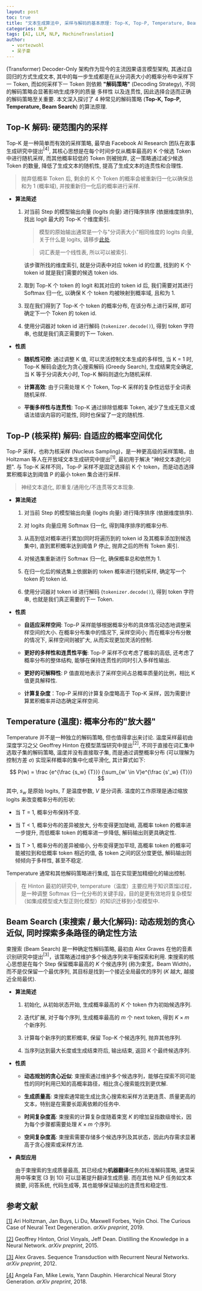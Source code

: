 ```yaml
---
layout: post
toc: true
title: "文本生成算法中, 采样与解码的基本原理: Top-K, Top-P, Temperature, Beam Search"
categories: NLP
tags: [AI, LLM, NLP, MachineTranslation]
author:
  - vortezwohl
  - 吴子豪
---
```

(Transformer) Decoder-Only 架构作为现今的主流因果语言模型架构, 其通过自回归的方式生成文本, 其中的每一步生成都是在从分词表大小的概率分布中采样下一 Token, 而如何采样下一 Token 则依赖 **"解码策略"** (Decoding Strategy), 不同的解码策略会显著影响生成序列的质量 多样性 以及连贯性, 因此选择合适而正确的解码策略至关重要. 本文深入探讨了 4 种常见的解码策略 (**Top-K, Top-P, Temperature, Beam Search**) 的算法原理.

## Top-K 解码: 硬范围内的采样

Top-K 是一种简单而有效的采样策略, 最早由 Facebook AI Research 团队在故事生成研究中提出$^{[4]}$, 其核心思想是在每个时间步仅从概率最高的 K 个候选 Token 中进行随机采样, 而其他概率较低的 Token 则被抛弃, 这一策略通过减少候选 Token 的数量, 降低了生成文本的随机性, 提高了生成文本的连贯性和合理性.

> 抛弃低概率 Token 后, 剩余的 K 个 Token 的概率会被重新归一化以确保总和为 1 (概率域), 并按重新归一化后的概率进行采样.

- **算法简述**

    1. 对当前 Step 的模型输出向量 (logits 向量) 进行降序排序 (依据维度排序), 找出 logit 最大的 Top-K 个维度索引.

        > 模型的原始输出通常是一个与"分词表大小"相同维度的 logits 向量, 关于什么是 logits, 请移步[此处](https://vortezwohl.github.io/math/2025/07/17/%E4%BB%80%E4%B9%88%E6%98%AFlogit.html).

        > 词汇表是一个线性表, 所以可以被索引.
        
        该步骤所找的维度索引, 就是分词表中对应 token id 的位置, 找到的 K 个 token id 就是我们需要的候选 token ids.

    2. 取到 Top-K 个 token 的 logit 和其对应的 token id 后, 我们需要对其进行 Softmax 归一化, 以确保 K 个 token 均被映射到概率域, 且和为 1.

    3. 现在我们得到了 Top-K 个 token 的概率分布, 在该分布上进行采样, 即可确定下一个 Token 的 token id.

    4. 使用分词器对 token id 进行解码 (`tokenizer.decode()`), 得到 token 字符串, 也就是我们真正需要的下一 Token.

- **性质**

    - **随机性可控**: 通过调整 K 值, 可以灵活控制文本生成的多样性, 当 K = 1 时, Top-K 解码会退化为贪心搜索解码 (Greedy Search), 生成结果完全确定, 当 K 等于分词表大小时, Top-K 解码则退化为随机采样.

    - **计算高效**: 由于只需处理 K 个 Token, Top-K 采样的复杂性远低于全词表随机采样.

    - **平衡多样性与连贯性**: Top-K 通过排除低概率 Token, 减少了生成无意义或语法错误内容的可能性, 同时也保留了一定的随机性.

## Top-P (核采样) 解码: 自适应的概率空间优化

Top-P 采样，也称为核采样 (Nucleus Sampling)，是一种更高级的采样策略，由 Holtzman 等人在开放域文本生成研究中提出$^{[1]}$, 最初用于解决 "神经文本退化问题". 与 Top-K 采样不同，Top-P 采样不是固定选择前 K 个 token，而是动态选择累积概率达到阈值 P 的最小 token 集合进行采样​.

> 神经文本退化, 即重复/通用化/不连贯等文本现象.

- **算法简述**

    1. 对当前 Step 的模型输出向量 (logits 向量) 进行降序排序 (依据维度排序).

    2. 对 logits 向量应用 Softmax 归一化, 得到降序排序的概率分布.

    3. 从高到低对概率进行累加(同时将遍历到的 token id 及其概率添加到候选集中), 直到累积概率达到阈值 P 停止, 抛弃之后的所有 Token 索引.

    4. 对候选集重新进行 Softmax 归一化, 确保概率总和依然为 1.

    5. 在归一化后的候选集上依据新的 token 概率进行随机采样, 确定写一个 token 的 token id.

    6. 使用分词器对 token id 进行解码 (`tokenizer.decode()`), 得到 token 字符串, 也就是我们真正需要的下一 Token.


- **性质**

    - **自适应采样空间**: Top-P 采样能够根据概率分布的具体情况动态地调整采样空间的大小. 在概率分布集中的情况下, 采样空间小; 而在概率分布分散的情况下, 采样空间则被扩大, 从而实现更加灵活的控制.

    - **更好的多样性和连贯性平衡**: Top-P 采样不仅考虑了概率的高低, 还考虑了概率分布的整体结构, 能够在保持连贯性的同时引入多样性输出.

    - **更好的可解释性**: P 值直观地表示了采样空间占总概率质量的比例，相比 K 值更具解释性​.

    - **计算复杂度**：Top-P 采样的计算复杂度略高于 Top-K 采样，因为需要计算累积概率并动态确定采样空间.

## Temperature (温度): 概率分布的"放大器"

Temperature 并不是一种独立的解码策略, 但也值得拿出来讨论. 温度采样最初由深度学习之父 Geoffrey Hinton 在模型蒸馏研究中提出$^{[2]}$, 不同于直接在词汇集中选取子集的解码策略, 温度并没有直接取子集, 而是通过调整概率分布 (可以理解为控制方差 $\sigma$) 实现采样概率的集中化或平滑化, 其计算式如下:

$$
P(w) = \frac {e^{\frac {s_w} {T}}} {\sum_{w' \in V}e^{\frac {s'_w} {T}}}
$$

其中, $s_w$ 是原始 logits, $T$ 是温度参数, $V$ 是分词表. 温度的工作原理是通过缩放 logits 来改变概率分布的形状:

- 当 T = 1, 概率分布保持不变.

- 当 T < 1, 概率分布的差异被放大, 分布变得更加陡峭, 高概率 token 的概率进一步提升, 而低概率 token 的概率进一步降低, 解码输出则更具确定性.

- 当 T > 1, 概率分布的差异被缩小, 分布变得更加平坦, 高概率 token 的概率可能被拉到和低概率 token 相近的值, 各 token 之间的区分度更低, 解码输出则倾倾向于多样性, 甚至不稳定.

Temperature 通常和其他解码策略进行集成, 旨在实现更加精细化的输出控制.

> 在 Hinton 最初的研究中, temperature（温度）主要应用于知识蒸馏过程，是一种调整 Softmax 归一化分布的关键手段，目的是更有效地将复杂模型（如集成模型或大型正则化模型）的知识迁移到小型模型中. 

## Beam Search (束搜索 / 最大化解码): 动态规划的贪心近似, 同时探索多条路径的确定性方法

束搜索 (Beam Search) 是一种确定性解码策略, 最初由 Alex Graves 在他的音素识别研究中提出$^{[3]}$，该策略通过维护多个候选序列来平衡探索和利用​. 束搜索的核心思想是在每个 Step 保留概率最高的 $K$ 个候选序列 (称为束宽，Beam Width)，而不是仅保留一个最优序列, 其目标是找到一个接近全局最优的序列 ($K$ 越大, 越接近全局最优).

- **算法简述**

    1. 初始化, 从初始状态开始, 生成概率最高的 $K$ 个 token 作为初始候选序列.

    2. 迭代扩展, 对于每个序列, 生成概率最高的 $m$ 个 next token, 得到 $K \times m$ 个新序列.

    3. 计算每个新序列的累积概率, 保留 Top-K 个候选序列, 抛弃其他序列.

    4. 当序列达到最大长度或生成结束符后, 输出结束, 返回 $K$ 个最终候选序列.

- **性质**

    - **动态规划的贪心近似**: 束搜索通过维护多个候选序列，能够在探索不同可能性的同时利用已知的高概率路径，相比贪心搜索能找到更优解.

    - **生成质量高**: 束搜索通常能生成比贪心搜索和采样方法更连贯、质量更高的文本，特别是在需要长距离依赖的任务中.

    - **时间复杂度高**: 束搜索的计算复杂度随着束宽 $K$ 的增加呈指数级增长，因为每个步骤都需要处理 $K \times m$ 个序列.

    - **空间复杂度高**: 束搜索需要存储多个候选序列及其状态，因此内存需求显著高于贪心搜索或采样方法.

- **典型应用**

    由于束搜索的生成质量最高, 其已经成为**机器翻译**任务的标准解码策略, 通常采用中等束宽 (3 到 10) 可以显著提升翻译生成质量. 而在其他 NLP 任务如文本摘要, 问答系统, 代码生成等, 其也能够保证输出的连贯性和稳定性.

## 参考文献

[[1]](https://doi.org/10.48550/arXiv.1904.09751) Ari Holtzman, Jan Buys, Li Du, Maxwell Forbes, Yejin Choi. The Curious Case of Neural Text Degeneration. *arXiv preprint*, 2019.

[[2]](https://arxiv.org/abs/1503.02531) Geoffrey Hinton, Oriol Vinyals, Jeff Dean. Distilling the Knowledge in a Neural Network. *arXiv preprint*, 2015.

[[3]](https://arxiv.org/abs/1211.3711) Alex Graves. Sequence Transduction with Recurrent Neural Networks. *arXiv preprint*, 2012.

[[4]](https://arxiv.org/abs/1805.04833) Angela Fan, Mike Lewis, Yann Dauphin. Hierarchical Neural Story Generation. *arXiv preprint*, 2018.
